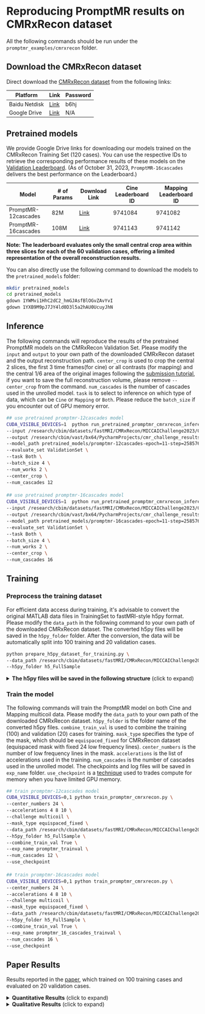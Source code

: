 # Reproducing PromptMR results on CMRxRecon dataset

All the following commands should be run under the `promptmr_examples/cmrxrecon` folder. 

## Download the CMRxRecon dataset
Direct download the [CMRxRecon dataset](https://github.com/CmrxRecon/CMRxRecon) from the following links: 

| Platform           | Link                                                                                                  | Password    |
|--------------------|-------------------------------------------------------------------------------------------------------|-------------|
| Baidu Netdisk      | [Link](https://pan.baidu.com/s/1OXSInGc30gkA4RVYqo9Hqw)                                               | b6hj        |
| Google Drive       | [Link](https://drive.google.com/drive/folders/1--8x5GCnx6Cd2p8ATKLS1bvr3Y0ISvNH?usp=sharing)          | N/A         |

## Pretrained models

We provide Google Drive links for downloading our models trained on the CMRxRecon Training Set (120 cases). You can use the respective IDs to retrieve the corresponding performance results of these models on the [Validation Leaderboard](https://www.synapse.org/#!Synapse:syn51471091/wiki/622548). (As of October 31, 2023, `PromptMR-16cascades` delivers the best performance on the Leaderboard.)


| Model              |# of Params     |Download Link                                                                              | Cine Leaderboard ID   | Mapping Leaderboard ID |
|--------------------|----------------|-------------------------------------------------------------------------------------------|-----------------------|------------------------|
| PromptMR-12cascades|82M             |[Link](https://drive.google.com/file/d/1YWMvi1HhC2dC2_hmGJAsfBlOGvZAvYvI/view?usp=sharing) | 9741084               | 9741082                |
| PromptMR-16cascades|108M            |[Link](https://drive.google.com/file/d/1YXB9M9pJ7JY4ld0D3l5a2hAU0UcuyJhN/view?usp=sharing) | 9741143               | 9741142                |

**Note: The leaderboard evaluates only the small central crop area within three slices for each of the 60 validation cases, offering a limited representation of the overall reconstruction results.**

You can also directly use the following command to download the models to the `pretrained_models` folder:

```bash
mkdir pretrained_models
cd pretrained_models
gdown 1YWMvi1HhC2dC2_hmGJAsfBlOGvZAvYvI
gdown 1YXB9M9pJ7JY4ld0D3l5a2hAU0UcuyJhN
```

## Inference

The following commands will reproduce the results of the pretrained PromptMR models on the CMRxRecon Validation Set. Please modify the `input` and `output` to your own path of the downloaded CMRxRecon dataset and the output reconstruction path. `center_crop` is used to crop the central 2 slices, the first 3 time frames(for cine) or all contrasts (for mapping) and the central 1/6 area of the original images following the [submission tutorial](https://www.synapse.org/#!Synapse:syn51471091/wiki/622411), if you want to save the full reconstruction volume, please remove `--center_crop` from the command. `num_cascades` is the number of cascades used in the unrolled model. `task` is to select to inference on which type of data, which can be `Cine` or `Mapping` or `Both`. Please reduce the `batch_size` if you encounter out of GPU memory error.

```bash
## use pretrained promptmr-12cascades model 
CUDA_VISIBLE_DEVICES=1  python run_pretrained_promptmr_cmrxrecon_inference_from_matlab_data.py \
--input /research/cbim/datasets/fastMRI/CMRxRecon/MICCAIChallenge2023/ChallengeData/MultiCoil \
--output /research/cbim/vast/bx64/PycharmProjects/cmr_challenge_results/reproduce_promptmr_12_cascades_cmrxrecon \
--model_path pretrained_models/promptmr-12cascades-epoch=11-step=258576.ckpt \
--evaluate_set ValidationSet \
--task Both \
--batch_size 4 \
--num_works 2 \
--center_crop \
--num_cascades 12

## use pretrained promptmr-16cascades model 
CUDA_VISIBLE_DEVICES=1  python run_pretrained_promptmr_cmrxrecon_inference_from_matlab_data.py \
--input /research/cbim/datasets/fastMRI/CMRxRecon/MICCAIChallenge2023/ChallengeData/MultiCoil \
--output /research/cbim/vast/bx64/PycharmProjects/cmr_challenge_results/reproduce_promptmr_16cascades_cmrxrecon \
--model_path pretrained_models/promptmr-16cascades-epoch=11-step=258576.ckpt \
--evaluate_set ValidationSet \
--task Both \
--batch_size 4 \
--num_works 2 \
--center_crop \
--num_cascades 16
```

## Training

### Preprocess the training dataset

For efficient data access during training, it's advisable to convert the original MATLAB data files in TrainingSet to fastMRI-style h5py format. Please modify the `data_path` in the following command to your own path of the downloaded CMRxRecon dataset. The converted h5py files will be saved in the `h5py_folder` folder. After the conversion, the data will be automatically split into 100 training and 20 validation cases.

```bash
python prepare_h5py_dataset_for_training.py \
--data_path /research/cbim/datasets/fastMRI/CMRxRecon/MICCAIChallenge2023/ChallengeData/MultiCoil \
--h5py_folder h5_FullSample
```

<details>
<summary><strong>The h5py files will be saved in the following structure</strong> (click to expand) </summary>

```bash
/research/cbim/datasets/fastMRI/CMRxRecon/MICCAIChallenge2023/ChallengeData/MultiCoil
│   ├── Cine
│   │   ├── TrainingSet
│   │   │   ├── FullSample
│   │   │   ├── h5_FullSample
│   │   │   │   ├── train
│   │   │   │   │   ├── P001
│   │   │   │   │   │   ├── cine_lax.h5
│   │   │   │   │   │   ├── cine_sax.h5
│   │   │   │   │   ├── ...
│   │   │   │   │   ├── P100
│   │   │   │   ├── val
│   │   │   │   │   ├── P101
│   │   │   │   │   │   ├── cine_lax.h5
│   │   │   │   │   │   ├── cine_sax.h5
│   │   │   │   │   ├── ...
│   │   │   │   │   ├── P120
│   │   ├── ValidationSet
│   ├── Mapping
│   │   ├── TrainingSet
│   │   │   ├── FullSample
│   │   │   ├── h5_FullSample
│   │   │   │   ├── train
│   │   │   │   │   ├── P001
│   │   │   │   │   │   ├── T1map.h5
│   │   │   │   │   │   ├── T2map.h5
│   │   │   │   │   ├── ...
│   │   │   │   │   ├── P100
│   │   │   │   ├── val
│   │   │   │   │   ├── P101
│   │   │   │   │   │   ├── T1map.h5
│   │   │   │   │   │   ├── T2map.h5
│   │   │   │   │   ├── ...
│   │   │   │   │   ├── P120
│   │   ├── ValidationSet
```

</details>

### Train the model

The following commands will train the PromptMR model on both Cine and Mapping multicoil data. Please modify the `data_path` to your own path of the downloaded CMRxRecon dataset. `h5py_folder` is the folder name of the converted h5py files. `combine_train_val` is used to combine the training (100) and validation (20) cases for training. `mask_type` specifies the type of the mask, which should be `equispaced_fixed` for CMRxRecon dataset (equispaced mask with fixed 24 low frequency lines). `center_numbers` is the number of low frequency lines in the mask. `accelerations` is the list of accelerations used in the training. `num_cascades` is the number of cascades used in the unrolled model. The checkpoints and log files will be saved in `exp_name` folder. `use_checkpoint` is a [technique](https://pytorch.org/docs/stable/checkpoint.html#torch.utils.checkpoint.checkpoint) used to trades compute for memory when you have limited GPU memory.

```bash
## train promptmr-12cascades model
CUDA_VISIBLE_DEVICES=0,1 python train_promptmr_cmrxrecon.py \
--center_numbers 24 \
--accelerations 4 8 10 \
--challenge multicoil \
--mask_type equispaced_fixed \
--data_path /research/cbim/datasets/fastMRI/CMRxRecon/MICCAIChallenge2023/ChallengeData/MultiCoil \
--h5py_folder h5_FullSample \
--combine_train_val True \
--exp_name promptmr_trainval \
--num_cascades 12 \
--use_checkpoint

## train promptmr-16cascades model
CUDA_VISIBLE_DEVICES=0,1 python train_promptmr_cmrxrecon.py \
--center_numbers 24 \
--accelerations 4 8 10 \
--challenge multicoil \
--mask_type equispaced_fixed \
--data_path /research/cbim/datasets/fastMRI/CMRxRecon/MICCAIChallenge2023/ChallengeData/MultiCoil \
--h5py_folder h5_FullSample \
--combine_train_val True \
--exp_name promptmr_16_cascades_trainval \
--num_cascades 16 \
--use_checkpoint
```

## Paper Results

Results reported in the [paper](https://arxiv.org/abs/2309.13839), which trained on 100 training cases and evaluated on 20 validation cases.

<details>
<summary><strong>Quantitative Results</strong> (click to expand) </summary>

![CMRxRecon Quantitative Results](../../assets/cmrxrecon_quantitative.png)

</details>

<details>
<summary><strong>Qualitative Results</strong> (click to expand) </summary>

![CMRxRecon Qualitative Results](../../assets/cmrxrecon_qualitative_lax_2ch.png)
![CMRxRecon Qualitative Results](../../assets/cmrxrecon_qualitative_appendix_more.png)

</details>

